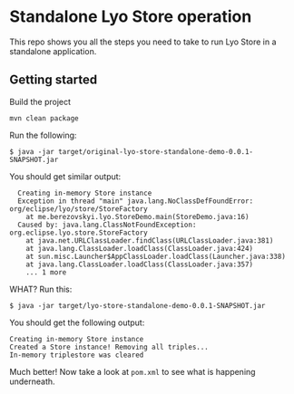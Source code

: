 Standalone Lyo Store operation
============================================

This repo shows you all the steps you need to take to run Lyo Store in a standalone application.

## Getting started

Build the project

    mvn clean package

Run the following:

    $ java -jar target/original-lyo-store-standalone-demo-0.0.1-SNAPSHOT.jar

You should get similar output:

      Creating in-memory Store instance
      Exception in thread "main" java.lang.NoClassDefFoundError: org/eclipse/lyo/store/StoreFactory
      	at me.berezovskyi.lyo.StoreDemo.main(StoreDemo.java:16)
      Caused by: java.lang.ClassNotFoundException: org.eclipse.lyo.store.StoreFactory
      	at java.net.URLClassLoader.findClass(URLClassLoader.java:381)
      	at java.lang.ClassLoader.loadClass(ClassLoader.java:424)
      	at sun.misc.Launcher$AppClassLoader.loadClass(Launcher.java:338)
      	at java.lang.ClassLoader.loadClass(ClassLoader.java:357)
      	... 1 more

WHAT? Run this:

    $ java -jar target/lyo-store-standalone-demo-0.0.1-SNAPSHOT.jar

You should get the following output:

    Creating in-memory Store instance
    Created a Store instance! Removing all triples...
    In-memory triplestore was cleared

Much better! Now take a look at `pom.xml` to see what is happening underneath.
